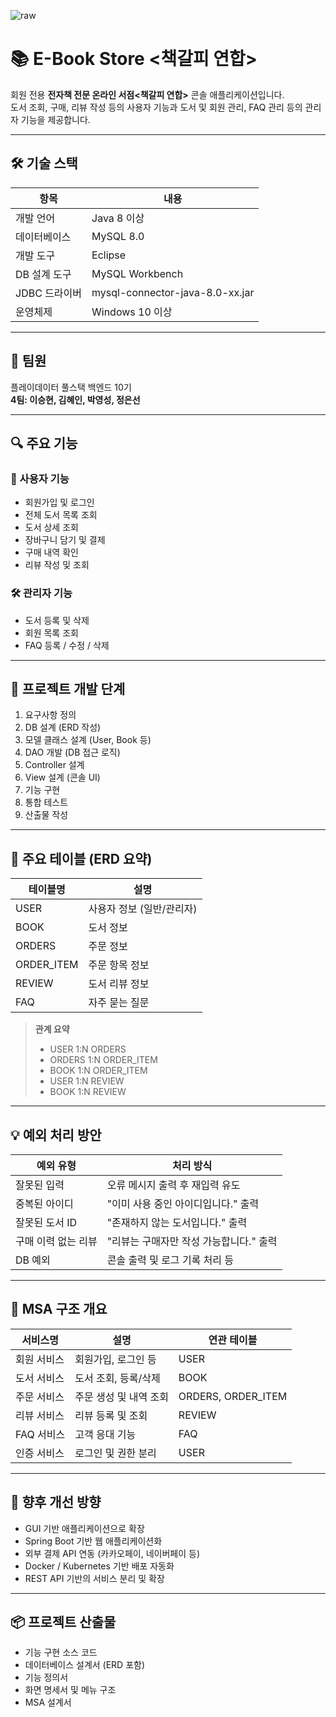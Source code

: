 ![raw](https://github.com/user-attachments/assets/5aa42be9-323a-4a70-b827-3cb9855f1f81)

# 📚 E-Book Store <책갈피 연합>

회원 전용 **전자책 전문 온라인 서점<책갈피 연합>** 콘솔 애플리케이션입니다.  
도서 조회, 구매, 리뷰 작성 등의 사용자 기능과 도서 및 회원 관리, FAQ 관리 등의 관리자 기능을 제공합니다.

---


## 🛠️ 기술 스택

| 항목 | 내용 |
|------|------|
| 개발 언어 | Java 8 이상 |
| 데이터베이스 | MySQL 8.0 |
| 개발 도구 | Eclipse |
| DB 설계 도구 | MySQL Workbench |
| JDBC 드라이버 | mysql-connector-java-8.0-xx.jar |
| 운영체제 | Windows 10 이상 |

---

## 👥 팀원

플레이데이터 풀스택 백엔드 10기  
**4팀: 이승현, 김혜인, 박영성, 정은선**

---

## 🔍 주요 기능

### 👤 사용자 기능
- 회원가입 및 로그인
- 전체 도서 목록 조회
- 도서 상세 조회
- 장바구니 담기 및 결제
- 구매 내역 확인
- 리뷰 작성 및 조회

### 🛠️ 관리자 기능
- 도서 등록 및 삭제
- 회원 목록 조회
- FAQ 등록 / 수정 / 삭제

---

## 📁 프로젝트 개발 단계

1. 요구사항 정의
2. DB 설계 (ERD 작성)
3. 모델 클래스 설계 (User, Book 등)
4. DAO 개발 (DB 접근 로직)
5. Controller 설계
6. View 설계 (콘솔 UI)
7. 기능 구현
8. 통합 테스트
9. 산출물 작성

---

## 🧱 주요 테이블 (ERD 요약)

| 테이블명 | 설명 |
|----------|------|
| USER | 사용자 정보 (일반/관리자) |
| BOOK | 도서 정보 |
| ORDERS | 주문 정보 |
| ORDER_ITEM | 주문 항목 정보 |
| REVIEW | 도서 리뷰 정보 |
| FAQ | 자주 묻는 질문 |

> **관계 요약**  
> - USER 1:N ORDERS  
> - ORDERS 1:N ORDER_ITEM  
> - BOOK 1:N ORDER_ITEM  
> - USER 1:N REVIEW  
> - BOOK 1:N REVIEW  

---

## 💡 예외 처리 방안

| 예외 유형 | 처리 방식 |
|-----------|-----------|
| 잘못된 입력 | 오류 메시지 출력 후 재입력 유도 |
| 중복된 아이디 | "이미 사용 중인 아이디입니다." 출력 |
| 잘못된 도서 ID | "존재하지 않는 도서입니다." 출력 |
| 구매 이력 없는 리뷰 | "리뷰는 구매자만 작성 가능합니다." 출력 |
| DB 예외 | 콘솔 출력 및 로그 기록 처리 등 |

---

## 🧩 MSA 구조 개요

| 서비스명 | 설명 | 연관 테이블 |
|----------|------|-------------|
| 회원 서비스 | 회원가입, 로그인 등 | USER |
| 도서 서비스 | 도서 조회, 등록/삭제 | BOOK |
| 주문 서비스 | 주문 생성 및 내역 조회 | ORDERS, ORDER_ITEM |
| 리뷰 서비스 | 리뷰 등록 및 조회 | REVIEW |
| FAQ 서비스 | 고객 응대 기능 | FAQ |
| 인증 서비스 | 로그인 및 권한 분리 | USER |

---

## 🚀 향후 개선 방향

- GUI 기반 애플리케이션으로 확장
- Spring Boot 기반 웹 애플리케이션화
- 외부 결제 API 연동 (카카오페이, 네이버페이 등)
- Docker / Kubernetes 기반 배포 자동화
- REST API 기반의 서비스 분리 및 확장

---

## 📦 프로젝트 산출물

- 기능 구현 소스 코드
- 데이터베이스 설계서 (ERD 포함)
- 기능 정의서
- 화면 명세서 및 메뉴 구조
- MSA 설계서

